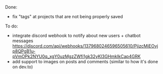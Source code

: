 Done:
- fix "tags" at projects that are not being properly saved

To do:
- integrate discord webhook to notify about new users + chatbot messages https://discord.com/api/webhooks/1379680246596505610/PjizcMiEOvjp8QPgB1u-pVmOPk2NYU0q_xgY0uzMgzZWfi1gk32yKI3GHmkIkCap4GRK
- add support to images on posts and comments (similar to how it's done on dev.to)
